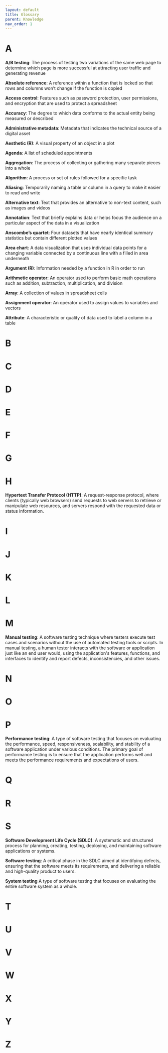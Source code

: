 ```yaml
---
layout: default
title: Glossary
parent: Knowledge
nav_order: 1
---
```


# A

**A/B testing**: The process of testing two variations of the same web page to determine which page is more successful at attracting user traffic and generating revenue

**Absolute reference**: A reference within a function that is locked so that rows and columns won’t change if the function is copied

**Access control**: Features such as password protection, user permissions, and encryption that are used to protect a spreadsheet

**Accuracy**: The degree to which data conforms to the actual entity being measured or described

**Administrative metadata**: Metadata that indicates the technical source of a digital asset

**Aesthetic (R)**: A visual property of an object in a plot

**Agenda**: A list of scheduled appointments

**Aggregation**: The process of collecting or gathering many separate pieces into a whole

**Algorithm**: A process or set of rules followed for a specific task

**Aliasing**: Temporarily naming a table or column in a query to make it easier to read and write

**Alternative text**: Text that provides an alternative to non-text content, such as images and videos

**Annotation**: Text that briefly explains data or helps focus the audience on a particular aspect of the data in a visualization

**Anscombe’s quartet**: Four datasets that have nearly identical summary statistics but contain different plotted values

**Area chart**: A data visualization that uses individual data points for a changing variable connected by a continuous line with a filled in area underneath

**Argument (R)**: Information needed by a function in R in order to run

**Arithmetic operator**: An operator used to perform basic math operations such as addition, subtraction, multiplication, and division

**Array**: A collection of values in spreadsheet cells

**Assignment operator**: An operator used to assign values to variables and vectors

**Attribute**: A characteristic or quality of data used to label a column in a table

# B

# C

# D

# E

# F

# G

# H

**Hypertext Transfer Protocol (HTTP)**: A request-response protocol, where clients (typically web browsers) send requests to web servers to retrieve or manipulate web resources, and servers respond with the requested data or status information.

# I

# J

# K

# L

# M

**Manual testing**: A software testing technique where testers execute test cases and scenarios without the use of automated testing tools or scripts. In manual testing, a human tester interacts with the software or application just like an end user would, using the application's features, functions, and interfaces to identify and report defects, inconsistencies, and other issues.

# N

# O

# P

**Performance testing**: A type of software testing that focuses on evaluating the performance, speed, responsiveness, scalability, and stability of a software application under various conditions. The primary goal of performance testing is to ensure that the application performs well and meets the performance requirements and expectations of users.

# Q

# R

# S

**Software Development Life Cycle (SDLC)**: A systematic and structured process for planning, creating, testing, deploying, and maintaining software applications or systems.

**Software testing**: A critical phase in the SDLC aimed at identifying defects, ensuring that the software meets its requirements, and delivering a reliable and high-quality product to users.

**System testing** A type of software testing that focuses on evaluating the entire software system as a whole.

# T

# U

# V

# W

# X

# Y

# Z